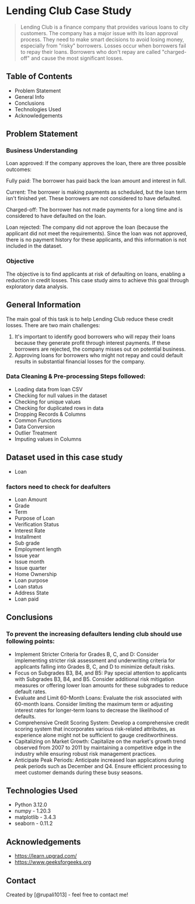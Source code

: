 # Lending Club Case Study
> Lending Club is a finance company that provides various loans to city customers. 
The company has a major issue with its loan approval process. 
They need to make smart decisions to avoid losing money, especially from "risky" borrowers.
Losses occur when borrowers fail to repay their loans. 
Borrowers who don't repay are called "charged-off" and cause the most significant losses.



## Table of Contents
* Problem Statement
* General Info
* Conclusions
* Technologies Used
* Acknowledgements

## Problem Statement

### Business Understanding
Loan approved: If the company approves the loan, there are three possible outcomes:

Fully paid: The borrower has paid back the loan amount and interest in full.

Current: The borrower is making payments as scheduled, but the loan term isn't finished yet. These borrowers are not considered to have defaulted.

Charged-off: The borrower has not made payments for a long time and is considered to have defaulted on the loan.

Loan rejected: The company did not approve the loan (because the applicant did not meet the requirements). Since the loan was not approved, there is no payment history for these applicants, and this information is not included in the dataset.

### Objective
The objective is to find applicants at risk of defaulting on loans, enabling a reduction in credit losses. This case study aims to achieve this goal through exploratory data analysis.

## General Information

The main goal of this task is to help Lending Club reduce these credit losses. There are two main challenges:

1. It's important to identify good borrowers who will repay their loans because they generate profit through interest payments. If these  borrowers are rejected, the company misses out on potential business.
2. Approving loans for borrowers who might not repay and could default results in substantial financial losses for the company.


### Data Cleaning & Pre-processing Steps followed:
 * Loading data from loan CSV
 * Checking for null values in the dataset
 * Checking for unique values
 * Checking for duplicated rows in data
 * Dropping Records & Columns
 * Common Functions
 * Data Conversion
 * Outlier Treatment
 * Imputing values in Columns

## Dataset used in this case study 
 * Loan 

### factors need to check for deafulters
- Loan Amount 
- Grade
- Term  
- Purpose of Loan 
- Verification Status 
- Interest Rate 
- Installment 
- Sub grade 
- Employment length 
- Issue year 
- Issue month 
- Issue quarter
- Home Ownership 
- Loan purpose 
- Loan status 
- Address State 
- Loan paid 


## Conclusions

### To prevent the increasing defaulters lending club should use following points:

* Implement Stricter Criteria for Grades B, C, and D: Consider implementing stricter risk assessment and underwriting criteria for applicants falling into Grades B, C, and D to minimize default risks.
* Focus on Subgrades B3, B4, and B5: Pay special attention to applicants with Subgrades B3, B4, and B5. Consider additional risk mitigation measures or offering lower loan amounts for these subgrades to reduce default rates.
* Evaluate and Limit 60-Month Loans: Evaluate the risk associated with 60-month loans. Consider limiting the maximum term or adjusting interest rates for longer-term loans to decrease the likelihood of defaults.
* Comprehensive Credit Scoring System: Develop a comprehensive credit scoring system that incorporates various risk-related attributes, as experience alone might not be sufficient to gauge creditworthiness.
* Capitalizing on Market Growth: Capitalize on the market's growth trend observed from 2007 to 2011 by maintaining a competitive edge in the industry while ensuring robust risk management practices.
* Anticipate Peak Periods: Anticipate increased loan applications during peak periods such as December and Q4. Ensure efficient processing to meet customer demands during these busy seasons.


<!-- You don't have to answer all the questions - just the ones relevant to your project. -->


## Technologies Used
* Python 3.12.0
* numpy - 1.20.3
* matplotlib - 3.4.3
* seaborn - 0.11.2


<!-- As the libraries versions keep on changing, it is recommended to mention the version of library used in this project -->

## Acknowledgements
* https://learn.upgrad.com/
* https://www.geeksforgeeks.org


## Contact
Created by [@rupali1013] - feel free to contact me!


<!-- Optional -->
<!-- ## License -->
<!-- This project is open source and available under the [... License](). -->

<!-- You don't have to include all sections - just the one's relevant to your project -->